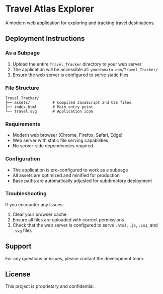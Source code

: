 # Travel Atlas Explorer

A modern web application for exploring and tracking travel destinations.

## Deployment Instructions

### As a Subpage
1. Upload the entire `Travel_Tracker` directory to your web server
2. The application will be accessible at: `yourdomain.com/Travel_Tracker/`
3. Ensure the web server is configured to serve static files

### File Structure
```
Travel_Tracker/
├── assets/          # Compiled JavaScript and CSS files
├── index.html       # Main entry point
└── travel.svg       # Application icon
```

### Requirements
- Modern web browser (Chrome, Firefox, Safari, Edge)
- Web server with static file serving capabilities
- No server-side dependencies required

### Configuration
- The application is pre-configured to work as a subpage
- All assets are optimized and minified for production
- Base paths are automatically adjusted for subdirectory deployment

### Troubleshooting
If you encounter any issues:
1. Clear your browser cache
2. Ensure all files are uploaded with correct permissions
3. Check that the web server is configured to serve `.html`, `.js`, `.css`, and `.svg` files

## Support
For any questions or issues, please contact the development team.

## License
This project is proprietary and confidential. 
